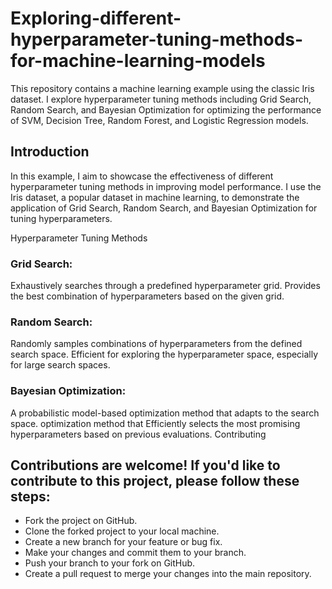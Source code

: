 # Exploring-different-hyperparameter-tuning-methods-for-machine-learning-models

This repository contains a machine learning example using the classic Iris dataset. I explore hyperparameter tuning methods including Grid Search, Random Search, and Bayesian Optimization for optimizing the performance of SVM, Decision Tree, Random Forest, and Logistic Regression models.

## Introduction

In this example, I aim to showcase the effectiveness of different hyperparameter tuning methods in improving model performance. I use the Iris dataset, a popular dataset in machine learning, to demonstrate the application of Grid Search, Random Search, and Bayesian Optimization for tuning hyperparameters.

Hyperparameter Tuning Methods
### Grid Search:

Exhaustively searches through a predefined hyperparameter grid.
Provides the best combination of hyperparameters based on the given grid.
### Random Search:

Randomly samples combinations of hyperparameters from the defined search space.
Efficient for exploring the hyperparameter space, especially for large search spaces.
### Bayesian Optimization:

A probabilistic model-based optimization method that adapts to the search space. optimization method that
Efficiently selects the most promising hyperparameters based on previous evaluations.
Contributing

## Contributions are welcome! If you'd like to contribute to this project, please follow these steps:

- Fork the project on GitHub.
- Clone the forked project to your local machine.
- Create a new branch for your feature or bug fix.
- Make your changes and commit them to your branch.
- Push your branch to your fork on GitHub.
- Create a pull request to merge your changes into the main repository.
